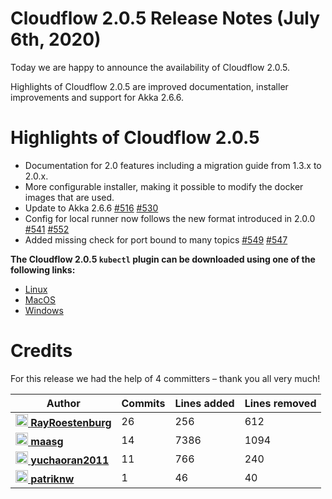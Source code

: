 # Cloudflow 2.0.5 Release Notes (July 6th, 2020)

Today we are happy to announce the availability of Cloudflow 2.0.5. 

Highlights of Cloudflow 2.0.5 are improved documentation, installer improvements and support for Akka 2.6.6.

# Highlights of Cloudflow 2.0.5
- Documentation for 2.0 features including a migration guide from 1.3.x to 2.0.x.
- More configurable installer, making it possible to modify the docker images that are used.
- Update to Akka 2.6.6 [#516](https://github.com/lightbend/cloudflow/issues/516) [#530](https://github.com/lightbend/cloudflow/pull/530)
- Config for local runner now follows the new format introduced in 2.0.0 [#541](https://github.com/lightbend/cloudflow/issues/541) [#552](https://github.com/lightbend/cloudflow/pull/552)
- Added missing check for port bound to many topics [#549](https://github.com/lightbend/cloudflow/issues/549) [#547](https://github.com/lightbend/cloudflow/pull/547)

**The Cloudflow 2.0.5 `kubectl` plugin can be downloaded using one of the following links:**

* [Linux](https://bintray.com/lightbend/cloudflow-cli/download_file?file_path=kubectl-cloudflow-2.0.5.510-18276ac-linux-amd64.tar.gz)
* [MacOS](https://bintray.com/lightbend/cloudflow-cli/download_file?file_path=kubectl-cloudflow-2.0.5.510-18276ac-darwin-amd64.tar.gz)
* [Windows](https://bintray.com/lightbend/cloudflow-cli/download_file?file_path=kubectl-cloudflow-2.0.5.510-18276ac-windows-amd64.tar.gz)

# Credits
For this release we had the help of 4 committers – thank you all very much!

| Author | Commits | Lines added | Lines removed |
| ------ | ------- | ----------- | ------------- |
| [<img width="20" alt="RayRoestenburg" src="https://avatars1.githubusercontent.com/u/156425?v=4&amp;s=40"/> **RayRoestenburg**](https://github.com/RayRoestenburg) | 26 | 256 | 612 |
| [<img width="20" alt="maasg" src="https://avatars3.githubusercontent.com/u/874997?v=4&amp;s=40"/> **maasg**](https://github.com/maasg) | 14 | 7386 | 1094 |
| [<img width="20" alt="yuchaoran2011" src="https://avatars0.githubusercontent.com/u/1168769?v=4&amp;s=40"/> **yuchaoran2011**](https://github.com/yuchaoran2011) | 11 | 766 | 240 |
| [<img width="20" alt="patriknw" src="https://avatars3.githubusercontent.com/u/336161?v=4&amp;s=40"/> **patriknw**](https://github.com/patriknw) | 1 | 46 | 40 |
